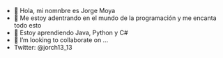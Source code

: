 - 👋 Hola, mi nomnbre es Jorge Moya
- 👀 Me estoy adentrando en el mundo de la programación y me encanta todo esto
- 🌱 Estoy aprendiendo Java, Python y C#
- 💞️ I’m looking to collaborate on ...
- Twitter: @jorch13_13

<!---
Jorch13/Jorch13 is a ✨ special ✨ repository because its `README.md` (this file) appears on your GitHub profile.
You can click the Preview link to take a look at your changes.
--->

